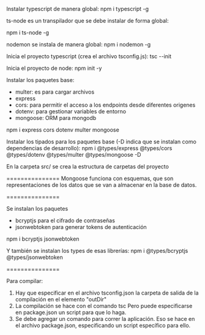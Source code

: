 Instalar typescript de manera global:
npm i typescript -g

ts-node es un transpilador que se debe instalar de forma global:

npm i ts-node -g

nodemon se instala de manera global:
npm i nodemon -g


Inicia el proyecto typescript (crea el archivo tsconfig.js):
tsc --init

Inicia el proyecto de node:
npm init -y

Instalar los paquetes base:
- multer: es para cargar archivos
- express
- cors: para permitir el acceso a los endpoints desde diferentes origenes
- dotenv: para gestionar variables de entorno
- mongoose: ORM para mongodb

npm i express cors dotenv multer mongoose

Instalar los tipados para los paquetes base (-D indica que se instalan como dependencias de desarrollo):
npm i @types/express @types/cors @types/dotenv @types/multer @types/mongoose -D

En la carpeta src/ se crea la estructura de carpetas del proyecto


===============
Mongoose funciona con esquemas, que son representaciones de los datos que se van a almacenar en la base de datos.

===============

Se instalan los paquetes
- bcryptjs para el cifrado de contraseñas
- jsonwebtoken para generar tokens de autenticación

npm i bcryptjs jsonwebtoken

Y también se instalan los types de esas librerías:
npm i @types/bcryptjs @types/jsonwebtoken

===============

Para compilar:
1. Hay que especificar en el archivo tsconfig.json la carpeta de salida
    de la compilación en el elemento "outDir"
2. La compilación se hace con el comando
    tsc
    Pero puede especificarse en package.json un script para que lo haga.
3. Se debe agregar un comando para correr la aplicación.  Eso se hace en
    el archivo package.json, especificando un script específico para ello.